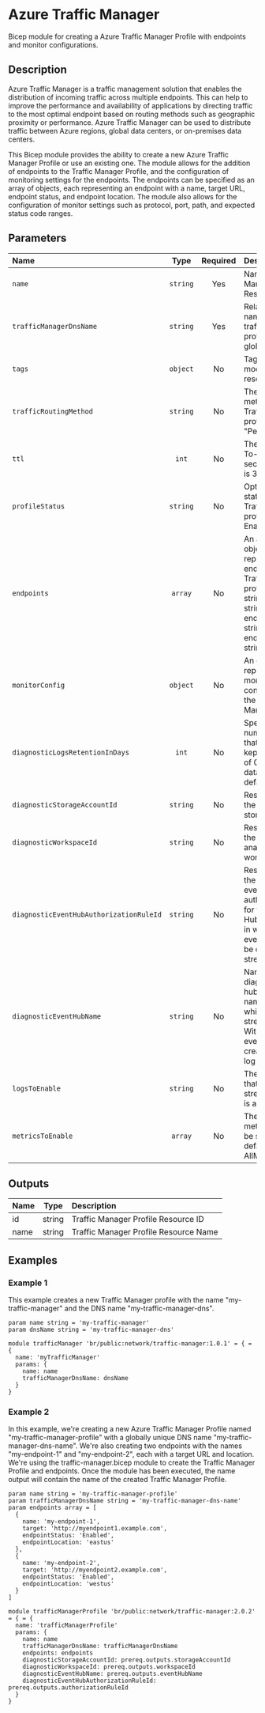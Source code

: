 # Azure Traffic Manager

Bicep module for creating a Azure Traffic Manager Profile with endpoints and monitor configurations.

## Description

Azure Traffic Manager is a traffic management solution that enables the distribution of incoming traffic across multiple endpoints.
This can help to improve the performance and availability of applications by directing traffic to the most optimal endpoint based on routing methods such as geographic proximity or performance.
Azure Traffic Manager can be used to distribute traffic between Azure regions, global data centers, or on-premises data centers.

This Bicep module provides the ability to create a new Azure Traffic Manager Profile or use an existing one.
The module allows for the addition of endpoints to the Traffic Manager Profile, and the configuration of monitoring settings for the endpoints.
The endpoints can be specified as an array of objects, each representing an endpoint with a name, target URL, endpoint status, and endpoint location.
The module also allows for the configuration of monitor settings such as protocol, port, path, and expected status code ranges.

## Parameters

| Name                                    | Type     | Required | Description                                                                                                                                                       |
| :-------------------------------------- | :------: | :------: | :---------------------------------------------------------------------------------------------------------------------------------------------------------------- |
| `name`                                  | `string` | Yes      | Name of Traffic Manager Profile Resource                                                                                                                          |
| `trafficManagerDnsName`                 | `string` | Yes      | Relative DNS name for the traffic manager profile, must be globally unique.                                                                                       |
| `tags`                                  | `object` | No       | Tags for the module resources.                                                                                                                                    |
| `trafficRoutingMethod`                  | `string` | No       | The traffic routing method of the Traffic Manager profile. default is "Performance".                                                                              |
| `ttl`                                   | `int`    | No       | The DNS Time-To-Live (TTL), in seconds. default is 30.                                                                                                            |
| `profileStatus`                         | `string` | No       | Optional. The status of the Traffic Manager profile. default is Enabled.                                                                                          |
| `endpoints`                             | `array`  | No       | An array of objects that represent the endpoints in the Traffic Manager profile. {name: string, target: string, endpointStatus: string, endpointLocation: string} |
| `monitorConfig`                         | `object` | No       | An object that represents the monitoring configuration for the Traffic Manager profile.                                                                           |
| `diagnosticLogsRetentionInDays`         | `int`    | No       | Specifies the number of days that logs will be kept for; a value of 0 will retain data indefinitely. default is 365.                                              |
| `diagnosticStorageAccountId`            | `string` | No       | Resource ID of the diagnostic storage account.                                                                                                                    |
| `diagnosticWorkspaceId`                 | `string` | No       | Resource ID of the diagnostic log analytics workspace.                                                                                                            |
| `diagnosticEventHubAuthorizationRuleId` | `string` | No       | Resource ID of the diagnostic event hub authorization rule for the Event Hubs namespace in which the event hub should be created or streamed to.                  |
| `diagnosticEventHubName`                | `string` | No       | Name of the diagnostic event hub within the namespace to which logs are streamed. Without this, an event hub is created for each log category.                    |
| `logsToEnable`                          | `string` | No       | The name of logs that will be streamed. default is allLogs.                                                                                                       |
| `metricsToEnable`                       | `array`  | No       | The name of metrics that will be streamed. default is AllMetrics                                                                                                  |

## Outputs

| Name | Type   | Description                           |
| :--- | :----: | :------------------------------------ |
| id   | string | Traffic Manager Profile Resource ID   |
| name | string | Traffic Manager Profile Resource Name |

## Examples

### Example 1

This example creates a new Traffic Manager profile with the name "my-traffic-manager" and the DNS name "my-traffic-manager-dns".

```bicep
param name string = 'my-traffic-manager'
param dnsName string = 'my-traffic-manager-dns'

module trafficManager 'br/public:network/traffic-manager:1.0.1' = { = {
  name: 'myTrafficManager'
  params: {
    name: name
    trafficManagerDnsName: dnsName
  }
}
```

### Example 2

In this example, we're creating a new Azure Traffic Manager Profile named "my-traffic-manager-profile" with a globally unique DNS name "my-traffic-manager-dns-name". We're also creating two endpoints with the names "my-endpoint-1" and "my-endpoint-2", each with a target URL and location. We're using the traffic-manager.bicep module to create the Traffic Manager Profile and endpoints. Once the module has been executed, the name output will contain the name of the created Traffic Manager Profile.

```bicep
param name string = 'my-traffic-manager-profile'
param trafficManagerDnsName string = 'my-traffic-manager-dns-name'
param endpoints array = [
  {
    name: 'my-endpoint-1',
    target: 'http://myendpoint1.example.com',
    endpointStatus: 'Enabled',
    endpointLocation: 'eastus'
  },
  {
    name: 'my-endpoint-2',
    target: 'http://myendpoint2.example.com',
    endpointStatus: 'Enabled',
    endpointLocation: 'westus'
  }
]

module trafficManagerProfile 'br/public:network/traffic-manager:2.0.2' = { = {
  name: 'trafficManagerProfile'
  params: {
    name: name
    trafficManagerDnsName: trafficManagerDnsName
    endpoints: endpoints
    diagnosticStorageAccountId: prereq.outputs.storageAccountId
    diagnosticWorkspaceId: prereq.outputs.workspaceId
    diagnosticEventHubName: prereq.outputs.eventHubName
    diagnosticEventHubAuthorizationRuleId: prereq.outputs.authorizationRuleId
  }
}
```